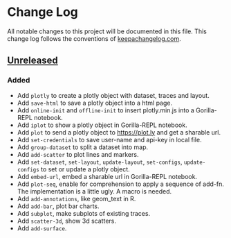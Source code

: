 # Change Log
All notable changes to this project will be documented in this file. This change log follows the conventions of [keepachangelog.com](http://keepachangelog.com/).

## [Unreleased]
### Added
- Add `plotly` to create a plotly object with dataset, traces and layout.
- Add `save-html` to save a plotly object into a html page.
- Add `online-init` and `offline-init` to insert plotly.min.js into a Gorilla-REPL notebook.
- Add `iplot` to show a plotly object in Gorilla-REPL notebook.
- Add `plot` to send a plotly object to https://plot.ly and get a sharable url.
- Add `set-credentials` to save user-name and api-key in local file.
- Add `group-dataset` to split a dataset into map.
- Add `add-scatter` to plot lines and markers.
- Add `set-dataset`, `set-layout`, `update-layout`, `set-configs`, `update-configs` to set or update a plotly object. 
- Add `embed-url`, embed a sharable url in Gorilla-REPL notebook.
- Add `plot-seq`, enable for comprehension to apply a sequence of add-fn. The implementation is a little ugly. A macro is needed.
- Add `add-annotations`, like geom_text in R.
- Add `add-bar`, plot bar charts.
- Add `subplot`, make subplots of existing traces.
- Add `scatter-3d`, show 3d scatters.
- Add `add-surface`.

[Unreleased]: https://github.com/findmyway/plotly-clj
